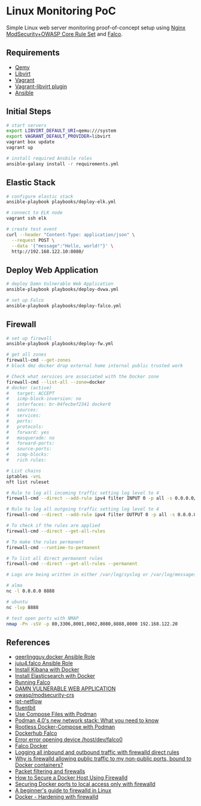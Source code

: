 # Linux Monitoring PoC

Simple Linux web server monitoring proof-of-concept setup using [Nginx ModSecurity+OWASP Core Rule Set](https://owasp.org/www-project-modsecurity-core-rule-set/) and [Falco](https://falco.org/).

## Requirements

- [Qemy](https://www.qemu.org/)
- [Libvirt](https://libvirt.org/)
- [Vagrant](https://www.vagrantup.com/)
- [Vagrant-libvirt plugin](https://vagrant-libvirt.github.io/vagrant-libvirt/configuration.html)
- [Ansible](https://docs.ansible.com/)

## Initial Steps

```bash
# start servers
export LIBVIRT_DEFAULT_URI=qemu:///system
export VAGRANT_DEFAULT_PROVIDER=libvirt
vagrant box update
vagrant up

# install required Ansbile roles
ansible-galaxy install -r requirements.yml
```

## Elastic Stack

```bash
# configure elastic stack
ansible-playbook playbooks/deploy-elk.yml

# connect to ELK node
vagrant ssh elk

# create test event
curl --header "Content-Type: application/json" \
  --request POST \
  --data '{"message":"Hello, world!"}' \
  http://192.168.122.10:8080/
```

## Deploy Web Application

```bash
# deploy Damn Vulnerable Web Application
ansible-playbook playbooks/deploy-dvwa.yml

# set up Falco
ansible-playbook playbooks/deploy-falco.yml
```

## Firewall

```bash
# set up firewall
ansible-playbook playbooks/deploy-fw.yml
```

```bash
# get all zones
firewall-cmd --get-zones
# block dmz docker drop external home internal public trusted work

# Check what services are associated with the Docker zone
firewall-cmd --list-all --zone=docker
# docker (active)
#   target: ACCEPT
#   icmp-block-inversion: no
#   interfaces: br-04fecbef2341 docker0
#   sources:
#   services:
#   ports:
#   protocols:
#   forward: yes
#   masquerade: no
#   forward-ports:
#   source-ports:
#   icmp-blocks:
#   rich rules:

# List chains
iptables -vnL
nft list ruleset

# Rule to log all incoming traffic setting log level to 4
firewall-cmd --direct --add-rule ipv4 filter INPUT 0 -p all -s 0.0.0.0/0 -m state --state NEW -j LOG --log-prefix "INPUT " --log-level 4

# Rule to log all outgoing traffic setting log level to 4
firewall-cmd --direct --add-rule ipv4 filter OUTPUT 0 -p all -s 0.0.0.0/0 -m state --state NEW -j LOG --log-prefix "OUTPUT " --log-level 4

# To check if the rules are applied
firewall-cmd --direct --get-all-rules

# To make the rules permanent
firewall-cmd --runtime-to-permanent

# To list all direct permanent rules
firewall-cmd --direct --get-all-rules --permanent

# Logs are being written in either /var/log/syslog or /var/log/messages
```

```bash
# alma
nc -l 0.0.0.0 8888

# ubuntu
nc -lvp 8888

# test open ports with NMAP
nmap -Pn -sSV -p 80,3306,8001,8002,8080,8888,8000 192.168.122.20
```

## References

- [geerlingguy.docker Ansible Role](https://galaxy.ansible.com/geerlingguy/docker)
- [juju4.falco Ansible Role](https://galaxy.ansible.com/juju4/falco)
- [Install Kibana with Docker](https://www.elastic.co/guide/en/kibana/current/docker.html)
- [Install Elasticsearch with Docker](https://www.elastic.co/guide/en/elasticsearch/reference/8.7/docker.html)
- [Running Falco](https://falco.org/docs/getting-started/running/)
- [DAMN VULNERABLE WEB APPLICATION](https://github.com/digininja/DVWA)
- [owasp/modsecurity-crs](https://hub.docker.com/r/owasp/modsecurity-crs/)
- [ipt-netflow](https://github.com/aabc/ipt-netflow)
- [fluentbit](https://fluentbit.io/)
- [Use Compose Files with Podman](https://docs.oracle.com/en/learn/podman-compose/index.html#introduction)
- [Podman 4.0's new network stack: What you need to know](https://www.redhat.com/sysadmin/podman-new-network-stack)
- [Rootless Docker-Compose with Podman](https://brandonrozek.com/blog/rootless-docker-compose-podman/)
- [Dockerhub Falco](https://hub.docker.com/r/falcosecurity/falco)
- [Error error opening device /host/dev/falco0](https://github.com/falcosecurity/falco/issues/2469)
- [Falco Docker](https://falco.org/docs/install-operate/running/#docker)
- [Logging all inbound and outbound traffic with firewalld direct rules](https://www.suse.com/support/kb/doc/?id=000020833)
- [Why is firewalld allowing public traffic to my non-public ports, bound to Docker containers?](https://serverfault.com/questions/1077849/why-is-firewalld-allowing-public-traffic-to-my-non-public-ports-bound-to-docker)
- [Packet filtering and firewalls](https://docs.docker.com/network/packet-filtering-firewalls/)
- [How to Secure a Docker Host Using Firewalld](https://dev.to/soerenmetje/how-to-secure-a-docker-host-using-firewalld-2joo)
- [Securing Docker ports to local access only with firewalld](https://talk.plesk.com/threads/securing-docker-ports-to-local-access-only-with-firewalld.368775/)
- [A beginner's guide to firewalld in Linux](https://www.redhat.com/sysadmin/beginners-guide-firewalld)
- [Docker - Hardening with firewalld](https://blog.nuvotex.de/docker-hardening-with-firewalld/)
